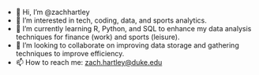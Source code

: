 - 👋 Hi, I’m @zachhartley
- 👀 I’m interested in tech, coding, data, and sports analytics.
- 🌱 I’m currently learning R, Python, and SQL to enhance my data analysis techniques for finance (work) and sports (leisure).
- 💞️ I’m looking to collaborate on improving data storage and gathering techniques to improve efficiency.
- 📫 How to reach me: zach.hartley@duke.edu

<!---
zachhartley/zachhartley is a ✨ special ✨ repository because its `README.md` (this file) appears on your GitHub profile.
You can click the Preview link to take a look at your changes.
--->
